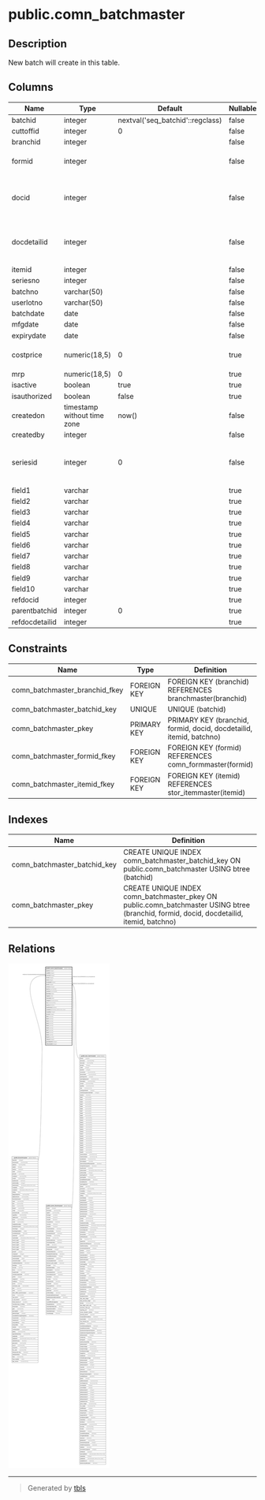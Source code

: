 # public.comn_batchmaster

## Description

New batch will create in this table.

## Columns

| Name | Type | Default | Nullable | Children | Parents | Comment |
| ---- | ---- | ------- | -------- | -------- | ------- | ------- |
| batchid | integer | nextval('seq_batchid'::regclass) | false |  |  |  |
| cuttoffid | integer | 0 | false |  |  |  |
| branchid | integer |  | false |  | [public.branchmaster](public.branchmaster.md) |  |
| formid | integer |  | false |  | [public.comn_formmaster](public.comn_formmaster.md) | From which form batch created. |
| docid | integer |  | false |  |  | Summary table Id of batch created transaction. |
| docdetailid | integer |  | false |  |  | Item Detail table Id of batch created transaction. |
| itemid | integer |  | false |  | [public.stor_itemmaster](public.stor_itemmaster.md) |  |
| seriesno | integer |  | false |  |  |  |
| batchno | varchar(50) |  | false |  |  |  |
| userlotno | varchar(50) |  | false |  |  |  |
| batchdate | date |  | false |  |  |  |
| mfgdate | date |  | false |  |  |  |
| expirydate | date |  | false |  |  |  |
| costprice | numeric(18,5) | 0 | true |  |  | Batch inward cost. |
| mrp | numeric(18,5) | 0 | true |  |  |  |
| isactive | boolean | true | true |  |  |  |
| isauthorized | boolean | false | true |  |  |  |
| createdon | timestamp without time zone | now() | false |  |  |  |
| createdby | integer |  | false |  |  |  |
| seriesid | integer | 0 | false |  |  | based on series will be applied and its optinal |
| field1 | varchar |  | true |  |  |  |
| field2 | varchar |  | true |  |  |  |
| field3 | varchar |  | true |  |  |  |
| field4 | varchar |  | true |  |  |  |
| field5 | varchar |  | true |  |  |  |
| field6 | varchar |  | true |  |  |  |
| field7 | varchar |  | true |  |  |  |
| field8 | varchar |  | true |  |  |  |
| field9 | varchar |  | true |  |  |  |
| field10 | varchar |  | true |  |  |  |
| refdocid | integer |  | true |  |  |  |
| parentbatchid | integer | 0 | true |  |  |  |
| refdocdetailid | integer |  | true |  |  |  |

## Constraints

| Name | Type | Definition |
| ---- | ---- | ---------- |
| comn_batchmaster_branchid_fkey | FOREIGN KEY | FOREIGN KEY (branchid) REFERENCES branchmaster(branchid) |
| comn_batchmaster_batchid_key | UNIQUE | UNIQUE (batchid) |
| comn_batchmaster_pkey | PRIMARY KEY | PRIMARY KEY (branchid, formid, docid, docdetailid, itemid, batchno) |
| comn_batchmaster_formid_fkey | FOREIGN KEY | FOREIGN KEY (formid) REFERENCES comn_formmaster(formid) |
| comn_batchmaster_itemid_fkey | FOREIGN KEY | FOREIGN KEY (itemid) REFERENCES stor_itemmaster(itemid) |

## Indexes

| Name | Definition |
| ---- | ---------- |
| comn_batchmaster_batchid_key | CREATE UNIQUE INDEX comn_batchmaster_batchid_key ON public.comn_batchmaster USING btree (batchid) |
| comn_batchmaster_pkey | CREATE UNIQUE INDEX comn_batchmaster_pkey ON public.comn_batchmaster USING btree (branchid, formid, docid, docdetailid, itemid, batchno) |

## Relations

![er](public.comn_batchmaster.svg)

---

> Generated by [tbls](https://github.com/k1LoW/tbls)
